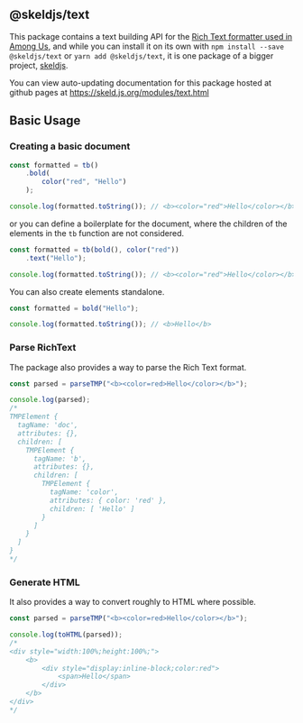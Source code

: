 ## @skeldjs/text

This package contains a text building API for the [Rich Text formatter used in Among Us](http://digitalnativestudios.com/textmeshpro/docs/rich-text), and while you can install it on its own with `npm install --save @skeldjs/text` or `yarn add @skeldjs/text`, it is one package of a bigger project, [skeldjs](https://github.com/skeldjs/SkeldJS).

You can view auto-updating documentation for this package hosted at github pages at https://skeld.js.org/modules/text.html

## Basic Usage

### Creating a basic document
```ts
const formatted = tb()
    .bold(
        color("red", "Hello")
    );

console.log(formatted.toString()); // <b><color="red">Hello</color></b>
```
or you can define a boilerplate for the document, where the children of the elements in the `tb` function are not considered.
```ts
const formatted = tb(bold(), color("red"))
    .text("Hello");

console.log(formatted.toString()); // <b><color="red">Hello</color></b>
```

You can also create elements standalone.
```ts
const formatted = bold("Hello");

console.log(formatted.toString()); // <b>Hello</b>
```

### Parse RichText
The package also provides a way to parse the Rich Text format.
```ts
const parsed = parseTMP("<b><color=red>Hello</color></b>");

console.log(parsed);
/*
TMPElement {
  tagName: 'doc',
  attributes: {},
  children: [
    TMPElement {
      tagName: 'b',
      attributes: {},
      children: [
        TMPElement {
          tagName: 'color',
          attributes: { color: 'red' },
          children: [ 'Hello' ]
        }
      ]
    }
  ]
}
*/
```

### Generate HTML
It also provides a way to convert roughly to HTML where possible.
```ts
const parsed = parseTMP("<b><color=red>Hello</color></b>");

console.log(toHTML(parsed));
/*
<div style="width:100%;height:100%;">
    <b>
        <div style="display:inline-block;color:red">
            <span>Hello</span>
        </div>
    </b>
</div>
*/
```
